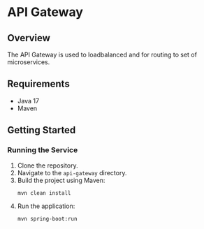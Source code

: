 # API Gateway

## Overview
The API Gateway is used to loadbalanced and for routing to set of microservices.

## Requirements
- Java 17
- Maven

## Getting Started

### Running the Service
1. Clone the repository.
2. Navigate to the `api-gateway` directory.
3. Build the project using Maven:
   ```sh
   mvn clean install
4. Run the application:
   ```sh
   mvn spring-boot:run
